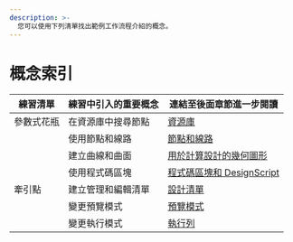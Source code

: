 ```yaml
---
description: >-
  您可以使用下列清單找出範例工作流程介紹的概念。
---
```


# 概念索引

| 練習清單 | 練習中引入的重要概念 | 連結至後面章節進一步閱讀 |
| ---------------- | ------------------------------------ | ---------------------------------------------------------------------------------------------------------- |
| 參數式花瓶 | 在資源庫中搜尋節點 | [資源庫](../3\_user\_interface/2-library.md) |
|                  | 使用節點和線路 | [節點和線路](../4\_nodes\_and\_wires/) |
|                  | 建立曲線和曲面 | [用於計算設計的幾何圖形](../5\_essential\_nodes\_and\_concepts/5-2\_geometry-for-computational-design/) |
|                  | 使用程式碼區塊 | [程式碼區塊和 DesignScript](../8\_coding\_in\_dynamo/8-1\_code-blocks-and-design-script/) |
| 牽引點 | 建立管理和編輯清單 | [設計清單](../5\_essential\_nodes\_and\_concepts/5-4\_designing-with-lists/) |
|                  | 變更預覽模式 | [預覽模式](../3\_user\_interface/1-workspace.md#preview-mode) |
|                  | 變更執行模式 | [執行列](../3\_user\_interface/#execution-bar) |
